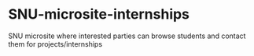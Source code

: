 # SNU-microsite-internships
SNU microsite where interested parties can browse students and contact them for projects/internships
